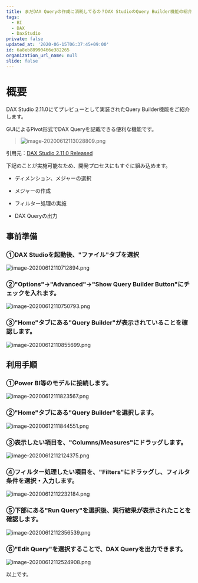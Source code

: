 ```yaml
---
title: まだDAX Queryの作成に消耗してるの？DAX StudioのQuery Builder機能の紹介
tags:
  - BI
  - DAX
  - DaxStudio
private: false
updated_at: '2020-06-15T06:37:45+09:00'
id: 6a8eb88990466e382265
organization_url_name: null
slide: false
---
```

# 概要

DAX Studio 2.11.0にてプレビューとして実装されたQuery Builder機能をご紹介します。




GUIによるPivot形式でDAX Queryを記載できる便利な機能です。

>    ![image-20200612113028809.png](https://qiita-image-store.s3.ap-northeast-1.amazonaws.com/0/281819/8a44fa5a-e930-0f3f-eb0e-172c020fb182.png)

引用元：[DAX Studio 2.11.0 Released](https://darren.gosbell.com/2020/06/dax-studio-2-11-0-released/)



下記のことが実施可能なため、開発プロセスにもすぐに組み込めます。

-   ディメンション、メジャーの選択

-   メジャーの作成

-   フィルター処理の実施

-   DAX Queryの出力

    



## 事前準備

### ①DAX Studioを起動後、"ファイル"タブを選択

![image-20200612110712894.png](https://qiita-image-store.s3.ap-northeast-1.amazonaws.com/0/281819/0ba3bd46-ffec-f1a7-b23c-ce0afa9e0ccd.png)



### ②"Options"→"Advanced"→"Show Query Builder Button"にチェックを入れます。

![image-20200612110750793.png](https://qiita-image-store.s3.ap-northeast-1.amazonaws.com/0/281819/24f4b596-a91a-db15-8655-9e5ef4273260.png)



### ③"Home"タブにある"Query Builder"が表示されていることを確認します。


![image-20200612110855699.png](https://qiita-image-store.s3.ap-northeast-1.amazonaws.com/0/281819/879fedb6-d661-2eb1-bd60-1fd75c6c3424.png)


## 利用手順

### ①Power BI等のモデルに接続します。

![image-20200612111823567.png](https://qiita-image-store.s3.ap-northeast-1.amazonaws.com/0/281819/e86cd7d5-9055-fe32-b9fc-669238d7b713.png)


### ②"Home"タブにある"Query Builder"を選択します。

![image-20200612111844551.png](https://qiita-image-store.s3.ap-northeast-1.amazonaws.com/0/281819/8c2afc0a-9c85-98e5-af87-41127003a999.png)



### ③表示したい項目を、"Columns/Measures"にドラッグします。

![image-20200612112124375.png](https://qiita-image-store.s3.ap-northeast-1.amazonaws.com/0/281819/9d3842a4-a34a-6c6f-461e-1d35a9b01174.png)



### ④フィルター処理したい項目を、"Filters"にドラッグし、フィルタ条件を選択・入力します。

![image-20200612112232184.png](https://qiita-image-store.s3.ap-northeast-1.amazonaws.com/0/281819/ed0cee2e-5f43-836d-9156-aea3afc2313c.png)



### ⑤下部にある"Run Query"を選択後、実行結果が表示されたことを確認します。

![image-20200612112356539.png](https://qiita-image-store.s3.ap-northeast-1.amazonaws.com/0/281819/f56ddbb8-cf94-f517-0389-47f3c89e6441.png)



### ⑥"Edit Query"を選択することで、DAX Queryを出力できます。

![image-20200612112524908.png](https://qiita-image-store.s3.ap-northeast-1.amazonaws.com/0/281819/f5d90814-52c9-3bcb-2f64-51e70fe227e5.png)



以上です。

